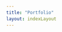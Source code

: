 ```yaml
---
title: "Portfolio"
layout: indexLayout
---
```

<html lang="en">

<head>
    <meta charset="UTF-8">
    <meta http-equiv="X-UA-Compatible" content="IE=edge">
    <meta name="viewport" content="width=device-width, initial-scale=1.0">
    <link rel="icon" href="{{ '/assets/images/favicon.png' | relative_url }}" type="image/png">
    <link rel="stylesheet" href="./assets/css/style.css">
    <link rel="stylesheet" href="./assets/css/media.css">
    <link rel="preconnect" href="https://fonts.googleapis.com">
    <link rel="preconnect" href="https://fonts.gstatic.com" crossorigin>
    <link href="https://fonts.googleapis.com/css2?family=Alkalami&family=Roboto:wght@100;400&display=swap" rel="stylesheet"> 
    <title>Ravi Mughal</title>
    <!-- Google tag (gtag.js) -->
    <script async src="https://www.googletagmanager.com/gtag/js?id=G-DFQYSH06WG"></script>
    <script>
        window.dataLayer = window.dataLayer || [];
        function gtag(){dataLayer.push(arguments);}
        gtag('js', new Date());

        gtag('config', 'G-DFQYSH06WG');
    </script>
</head>

<body>
    <div class="main_home">
        <div class="center portfolio">
            <h3 class="mrg_0">
                portfolio
            </h3>
            <h1 class="mrg_0">
                Ravi Mughal
            </h1>
            <h2 class="mrg_0">
                | Software Engineer Student |
            </h2>
            <div class="social">
                <a href="https://www.linkedin.com/in/ravimughal/" target="_blank">
                    <img src="./img/linkedin-svgrepo-com.svg" alt="linkedin">
                </a>
                <a href="https://github.com/ravimughal" target="_blank">
                    <img src="./img/github-svgrepo-com.svg" alt="github">
                </a>
                <a href="./blog">
                    <img src="https://www.svgrepo.com/show/54410/blog.svg" alt="blog">
                </a>
            </div>
        </div>
    </div>
    <div class="outSumary">
        <div class="summary ccontainer">
            <a href="#about">
                About
            </a>
            <a href="./projects">
                Projects
            </a>
            <a href="./blog">
                Blog
            </a>
        </div>
    </div>
    <div class="container">
        <div class="about ccontainer" id="about">
            <h2>
                About
            </h2>
            <h1>
                Developer
            </h1>
            <img src="https://media.discordapp.net/attachments/638027068420128806/1162423207442264135/adf5e34b-26aa-4bc5-bdd2-a5a26691d228.jpg?ex=653be1f9&is=65296cf9&hm=dc4c880646c31c549513bb43b07d15ffa79622ca298437aee0c8a4e166ec267e&=&width=375&height=375" alt="Developer Ravi Mughal">
            <p>
                Currently dedicated as a developer. Having knowledge in C/C++, Javascript and Python
            </p>
        </div>
        <div class="knowledge ccontainer">
            <h1>
                Knowledge
            </h1>
            <div class="block01 block_reverse">
                <img src="./img/undraw_sharing_knowledge_03vp(1).svg" alt="">
                <div class="aglomeration agl_right">
                    <img src="./img/undraw_handcrafts_search_files.svg" alt="">
                    <h3>
                        Self-Taught
                    </h3>
                    <p class="paragraph">
                        Knowledge acquired largely by self-taught. Always looking and researching free teaching
                        platforms,
                        always seeking to increase my knowledge in several programming languages
                    </p>
                </div>
            </div>
        </div>
        <div class="formation ccontainer">
            <div class="block01 block_normal">
                <div class="aglomeration agl_left">
                    <img src="./img/undraw_handcrafts_profile_info.svg" alt="">
                    <h3>
                        Academic Education
                    </h3>
                    <p class="paragraph">
                        Currently studying software engineering at PUC/PR. Most of the programming knowledge acquired
                        through the internet.
                    </p>
                </div>
                <img src="./img/undraw_developer_activity_re_39tg.svg" alt="">
            </div>
        </div>
        <div class="events ccontainer">
            <div class="block01 block_reverse">
                <img src="./img/undraw_engineering_team_a7n2.svg" alt="">
                <div class="aglomeration agl_right">
                    <img src="./img/undraw_handcrafts_growing.svg" alt="">
                    <h3>
                        Events
                    </h3>
                    <p class="paragraph">
                        During high school I participated in two developer events. I first participated in the Brazilian
                        Informatics Olympiad (OBI) as a solo developer. Then I participated in a team Hackthon also
                        acting as dev.
                    </p>
                </div>
            </div>
        </div>
        <div class="strengthts ccontainer">
            <h1>
                Strengths
            </h1>
            <div class="box">
                <div class="small_box">
                    <div class="margin_box">
                        <img src="./img/undraw_creative_thinking_re_9k71.svg" alt="creative">
                        <h3>
                            Creative
                        </h3>
                        <p>
                            Association capacity, giving logic and coherence to the project.
                        </p>
                    </div>
                </div>
                <div class="small_box">
                    <div class="margin_box">
                        <img src="./img/undraw_respond_re_iph2(1).svg" alt="creative">
                        <h3>
                            Comunication
                        </h3>
                        <p>
                            There is a need to exchange information.
                        </p>
                    </div>
                </div>
                <div class="small_box">
                    <div class="margin_box">
                        <img src="./img/undraw_searching_re_3ra9(1).svg" alt="creative">
                        <h3>
                            Problem solving
                        </h3>
                        <p>
                            identify and resolve problems quickly and effectively
                        </p>
                    </div>
                </div>
            </div>
        </div>
    </div>    
</body>
</html>